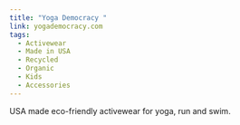```yaml
---
title: "Yoga Democracy "
link: yogademocracy.com
tags:
  - Activewear
  - Made in USA
  - Recycled
  - Organic
  - Kids
  - Accessories
---
```

USA made eco-friendly activewear for yoga, run and swim.